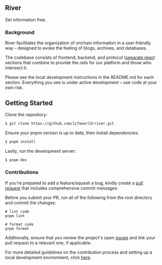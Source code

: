 ## River

Set information free.

### Background

River facilitates the organization of onchain information in a user friendly way – designed to evoke the feeling of blogs, archives, and databases.

The codebase consists of frontend, backend, and protocol ([separate repo](https://github.com/1ifeworld/river-contracts)) sections that combine to provide the rails for our platform and those who intersect it.

Please see the local development instructions in the README.md for each section. Everything you see is under active development – use code at your own risk.

## Getting Started

Clone the repository:

```bash
$ git clone https://github.com/1ifeworld/river.git
```

Ensure your pnpm version is up to date, then install dependencies:

```bash
$ pnpm install
```

Lastly, run the development server:

```bash
$ pnpm dev
```

### Contributions

If you're prepared to add a feature/squash a bug, kindly create a [pull request](https://github.com/1ifeworld/river/pulls) that includes comprehensive commit messages. 

Before you submit your PR, run all of the following from the root directory and commit the changes:

```
# lint code
pnpm lint

# format code
pnpm format
```

Additionally, ensure that you review the project's open [issues](https://github.com/1ifeworld/river/issues) and link your pull request to a relevant one, if applicable.

For more detailed guidelines on the contribution process and setting up a local development environment, click [here](https://github.com/1ifeworld/main/CONTRIBUTING.md).

